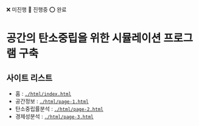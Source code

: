 ❌ 미진행 🔺 진행중 ⭕ 완료
# 공간의 탄소중립을 위한 시뮬레이션 프로그램 구축

## 사이트 리스트
- 홈 : [`./html/index.html`](./html/index.html)
- 공간정보 : [`./html/page-1.html`](./html/page-1.html)
- 탄소중립률분석 : [`./html/page-2.html`](./html/page-2.html)
- 경제성분석 : [`./html/page-3.html`](./html/page-3.html)